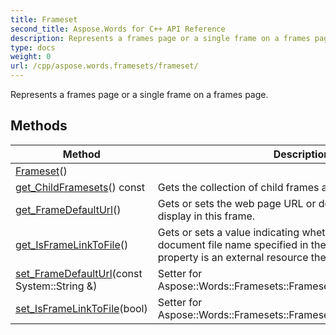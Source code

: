 ```yaml
---
title: Frameset
second_title: Aspose.Words for C++ API Reference
description: Represents a frames page or a single frame on a frames page. 
type: docs
weight: 0
url: /cpp/aspose.words.framesets/frameset/
---
```


Represents a frames page or a single frame on a frames page. 

## Methods

| Method | Description |
| --- | --- |
| [Frameset](./frameset/)() |  |
| [get_ChildFramesets](./get_childframesets/)() const | Gets the collection of child frames and frames pages.  |
| [get_FrameDefaultUrl](./get_framedefaulturl/)() | Gets or sets the web page URL or document file name to display in this frame.  |
| [get_IsFrameLinkToFile](./get_isframelinktofile/)() | Gets or sets a value indicating whether the web page or document file name specified in the FrameDefaultUrl property is an external resource the frame is linked with.  |
| [set_FrameDefaultUrl](./set_framedefaulturl/)(const System::String &) | Setter for Aspose::Words::Framesets::Frameset::get_FrameDefaultUrl.  |
| [set_IsFrameLinkToFile](./set_isframelinktofile/)(bool) | Setter for Aspose::Words::Framesets::Frameset::get_IsFrameLinkToFile.  |
